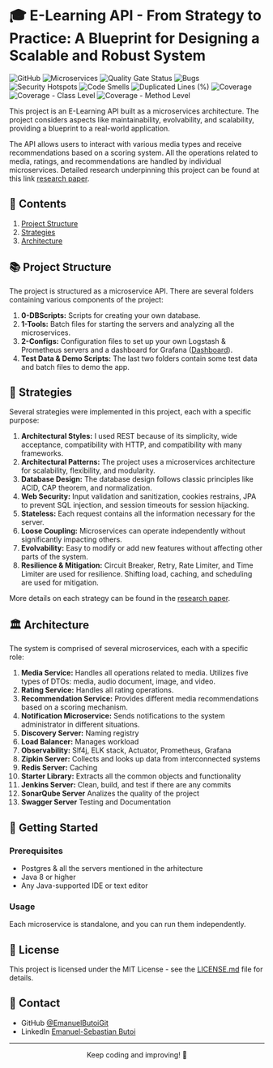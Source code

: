 # 🎓 E-Learning API - From Strategy to Practice: A Blueprint for Designing a Scalable and Robust System

![GitHub](https://img.shields.io/github/license/EmanuelButoiGit/e-learning-app)
![Microservices](https://img.shields.io/badge/Microservices-architecture-blue)
![Quality Gate Status](https://img.shields.io/badge/Quality%20Gate-Passed-green)
![Bugs](https://img.shields.io/badge/Bugs-0-green)
![Security Hotspots](https://img.shields.io/badge/Security%20Hotspots-0-green)
![Code Smells](https://img.shields.io/badge/Code%20Smells-0-green)
![Duplicated Lines (%)](https://img.shields.io/badge/Duplicated%20Lines-2%25-yellow)
![Coverage](https://img.shields.io/badge/Coverage-60%25-yellow)
![Coverage - Class Level](https://img.shields.io/badge/Coverage%20(Class%20Level)-100%25-green)
![Coverage - Method Level](https://img.shields.io/badge/Coverage%20(Method%20Level)-74%25-green)

This project is an E-Learning API built as a microservices architecture. The project considers aspects like maintainability, evolvability, and scalability, providing a blueprint to a real-world application. 

The API allows users to interact with various media types and receive recommendations based on a scoring system. All the operations related to media, ratings, and recommendations are handled by individual microservices. Detailed research underpinning this project can be found at this link [research paper](https://www.researchgate.net/publication/372504935_From_Strategy_to_Practice_A_Blueprint_for_Designing_a_Scalable_and_Robust_System).

## 📘 Contents

1. [Project Structure](#project-structure)
2. [Strategies](#strategies)
3. [Architecture](#architecture)

## 📚 Project Structure

The project is structured as a microservice API. There are several folders containing various components of the project:

1. **0-DBScripts:** Scripts for creating your own database.
2. **1-Tools:** Batch files for starting the servers and analyzing all the microservices.
3. **2-Configs:** Configuration files to set up your own Logstash & Prometheus servers and a dashboard for Grafana ([Dashboard](https://grafana.com/grafana/dashboards/12900-springboot-apm-dashboard/)).
4. **Test Data & Demo Scripts:** The last two folders contain some test data and batch files to demo the app.

## 💼 Strategies

Several strategies were implemented in this project, each with a specific purpose:

1. **Architectural Styles:** I used REST because of its simplicity, wide acceptance, compatibility with HTTP, and compatibility with many frameworks.
2. **Architectural Patterns:** The project uses a microservices architecture for scalability, flexibility, and modularity.
3. **Database Design:** The database design follows classic principles like ACID, CAP theorem, and normalization.
4. **Web Security:** Input validation and sanitization, cookies restrains, JPA to prevent SQL injection, and session timeouts for session hijacking.
5. **Stateless:** Each request contains all the information necessary for the server.
6. **Loose Coupling:** Microservices can operate independently without significantly impacting others.
7. **Evolvability:** Easy to modify or add new features without affecting other parts of the system.
8. **Resilience & Mitigation:** Circuit Breaker, Retry, Rate Limiter, and Time Limiter are used for resilience. Shifting load, caching, and scheduling are used for mitigation.

More details on each strategy can be found in the [research paper](https://www.researchgate.net/publication/372504935_From_Strategy_to_Practice_A_Blueprint_for_Designing_a_Scalable_and_Robust_System).

## 🏛️ Architecture

The system is comprised of several microservices, each with a specific role:

1. **Media Service:** Handles all operations related to media. Utilizes five types of DTOs: media, audio document, image, and video.
2. **Rating Service:** Handles all rating operations.
3. **Recommendation Service:** Provides different media recommendations based on a scoring mechanism.
4. **Notification Microservice:** Sends notifications to the system administrator in different situations.
5. **Discovery Server:** Naming registry
6. **Load Balancer:** Manages workload
7. **Observability:** Slf4j, ELK stack, Actuator, Prometheus, Grafana
8. **Zipkin Server:** Collects and looks up data from interconnected systems
9. **Redis Server:** Caching
10. **Starter Library:** Extracts all the common objects and functionality
11. **Jenkins Server:** Clean, build, and test if there are any commits
12. **SonarQube Server** Analizes the quality of the project
13. **Swagger Server** Testing and Documentation

## 🚀 Getting Started

### Prerequisites

- Postgres & all the servers mentioned in the arhitecture
- Java 8 or higher
- Any Java-supported IDE or text editor

### Usage

Each microservice is standalone, and you can run them independently.

## 📜 License

This project is licensed under the MIT License - see the [LICENSE.md](LICENSE.md) file for details.

## 📮 Contact

- GitHub [@EmanuelButoiGit](https://github.com/{EmanuelButoiGit})
- LinkedIn [Emanuel-Sebastian Butoi](https://www.linkedin.com/in/{emanuel-sebastian-butoi-929271213})

---

<p align="center">
  Keep coding and improving! 🚀
</p>
